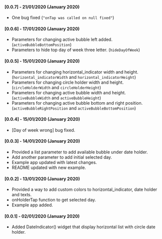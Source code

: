 #### [0.0.7] - 21/01/2020 (January 2020)

  - One bug fixed (`"onTap was called on null fixed"`)

#### [0.0.6] - 17/01/2020 (January 2020)

- Parameters for changing active bubble left added.
  (`activeBubbleBottomPosition`)
- Parameters to hide top day of week three letter.
  (`hideDayOfWeek`)

#### [0.0.5] - 15/01/2020 (January 2020)

- Parameters for changing horizontal_indicator width and height.
  (`horizontal_indicatorWidth` and `horizontal_indicatorHeight`)
- Parameters for changing circle holder width and height.
  (`circleHolderWidth` and `circleHolderHeight`)
- Parameters for changing active bubble width and height.
  (`activeBubbleWidth` and `activeBubbleHeight`)
- Parameters for changing active bubble bottom and right position.
  (`activeBubbleRightPosition` and `activeBubbleBottomPosition`)

#### [0.0.4] - 15/01/2020 (January 2020)

- [Day of week wrong] bug fixed.

#### [0.0.3] - 14/01/2020 (January 2020)

- Provided a list parameter to add available bubble under date holder.
- Add another parameter to add initial selected day.
- Example app updated with latest changes.
- README updated with new example.

#### [0.0.2] - 13/01/2020 (January 2020)

- Provided a way to add custom colors to horizontal_indicator, date holder and texts.
- onHolderTap function to get selected day.
- Example app added.

#### [0.0.1] - 02/01/2020 (January 2020)

- Added DateIndicator() widget that display horizontal list with circle date holder.
